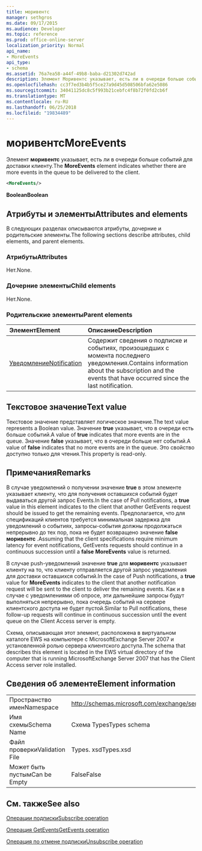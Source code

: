 ```yaml
---
title: моривентс
manager: sethgros
ms.date: 09/17/2015
ms.audience: Developer
ms.topic: reference
ms.prod: office-online-server
localization_priority: Normal
api_name:
- MoreEvents
api_type:
- schema
ms.assetid: 76a7ea58-a44f-49b8-baba-d21302d742ad
description: Элемент Моривентс указывает, есть ли в очереди больше событий для доставки клиенту.
ms.openlocfilehash: cc3f7ed3b4b5f5ce27a9d45d508506bfa62e5086
ms.sourcegitcommit: 34041125dc8c5f993b21cebfc4f8b72f0fd2cb6f
ms.translationtype: MT
ms.contentlocale: ru-RU
ms.lasthandoff: 06/25/2018
ms.locfileid: "19834489"
---
```

# <a name="moreevents"></a><span data-ttu-id="9cabe-103">моривентс</span><span class="sxs-lookup"><span data-stu-id="9cabe-103">MoreEvents</span></span>

<span data-ttu-id="9cabe-104">Элемент **моривентс** указывает, есть ли в очереди больше событий для доставки клиенту.</span><span class="sxs-lookup"><span data-stu-id="9cabe-104">The **MoreEvents** element indicates whether there are more events in the queue to be delivered to the client.</span></span> 
  
```xml
<MoreEvents/>
```

 <span data-ttu-id="9cabe-105">**Boolean**</span><span class="sxs-lookup"><span data-stu-id="9cabe-105">**Boolean**</span></span>
## <a name="attributes-and-elements"></a><span data-ttu-id="9cabe-106">Атрибуты и элементы</span><span class="sxs-lookup"><span data-stu-id="9cabe-106">Attributes and elements</span></span>

<span data-ttu-id="9cabe-107">В следующих разделах описываются атрибуты, дочерние и родительские элементы.</span><span class="sxs-lookup"><span data-stu-id="9cabe-107">The following sections describe attributes, child elements, and parent elements.</span></span>
  
### <a name="attributes"></a><span data-ttu-id="9cabe-108">Атрибуты</span><span class="sxs-lookup"><span data-stu-id="9cabe-108">Attributes</span></span>

<span data-ttu-id="9cabe-109">Нет.</span><span class="sxs-lookup"><span data-stu-id="9cabe-109">None.</span></span>
  
### <a name="child-elements"></a><span data-ttu-id="9cabe-110">Дочерние элементы</span><span class="sxs-lookup"><span data-stu-id="9cabe-110">Child elements</span></span>

<span data-ttu-id="9cabe-111">Нет.</span><span class="sxs-lookup"><span data-stu-id="9cabe-111">None.</span></span>
  
### <a name="parent-elements"></a><span data-ttu-id="9cabe-112">Родительские элементы</span><span class="sxs-lookup"><span data-stu-id="9cabe-112">Parent elements</span></span>

|<span data-ttu-id="9cabe-113">**Элемент**</span><span class="sxs-lookup"><span data-stu-id="9cabe-113">**Element**</span></span>|<span data-ttu-id="9cabe-114">**Описание**</span><span class="sxs-lookup"><span data-stu-id="9cabe-114">**Description**</span></span>|
|:-----|:-----|
|[<span data-ttu-id="9cabe-115">Уведомление</span><span class="sxs-lookup"><span data-stu-id="9cabe-115">Notification</span></span>](notification-ex15websvcsotherref.md) <br/> |<span data-ttu-id="9cabe-116">Содержит сведения о подписке и событиях, произошедших с момента последнего уведомления.</span><span class="sxs-lookup"><span data-stu-id="9cabe-116">Contains information about the subscription and the events that have occurred since the last notification.</span></span>  <br/> |
   
## <a name="text-value"></a><span data-ttu-id="9cabe-117">Текстовое значение</span><span class="sxs-lookup"><span data-stu-id="9cabe-117">Text value</span></span>

<span data-ttu-id="9cabe-118">Текстовое значение представляет логическое значение.</span><span class="sxs-lookup"><span data-stu-id="9cabe-118">The text value represents a Boolean value.</span></span> <span data-ttu-id="9cabe-119">Значение **true** указывает, что в очереди есть больше событий.</span><span class="sxs-lookup"><span data-stu-id="9cabe-119">A value of **true** indicates that more events are in the queue.</span></span> <span data-ttu-id="9cabe-120">Значение **false** указывает, что в очереди больше нет событий.</span><span class="sxs-lookup"><span data-stu-id="9cabe-120">A value of **false** indicates that no more events are in the queue.</span></span> <span data-ttu-id="9cabe-121">Это свойство доступно только для чтения.</span><span class="sxs-lookup"><span data-stu-id="9cabe-121">This property is read-only.</span></span> 
  
## <a name="remarks"></a><span data-ttu-id="9cabe-122">Примечания</span><span class="sxs-lookup"><span data-stu-id="9cabe-122">Remarks</span></span>

<span data-ttu-id="9cabe-123">В случае уведомлений о получении значение **true** в этом элементе указывает клиенту, что для получения оставшихся событий будет выдаваться другой запрос Events.</span><span class="sxs-lookup"><span data-stu-id="9cabe-123">In the case of Pull notifications, a **true** value in this element indicates to the client that another GetEvents request should be issued to get the remaining events.</span></span> <span data-ttu-id="9cabe-124">Предполагается, что для спецификаций клиентов требуется минимальная задержка для уведомлений о событиях, запросы-события должны продолжаться непрерывно до тех пор, пока не будет возвращено значение **false** **моривентс** .</span><span class="sxs-lookup"><span data-stu-id="9cabe-124">Assuming that the client specifications require minimum latency for event notifications, GetEvents requests should continue in a continuous succession until a **false** **MoreEvents** value is returned.</span></span> 
  
<span data-ttu-id="9cabe-125">В случае push-уведомлений значение **true** для **моривентс** указывает клиенту на то, что клиенту отправляется другой запрос уведомления для доставки оставшихся событий.</span><span class="sxs-lookup"><span data-stu-id="9cabe-125">In the case of Push notifications, a **true** value for **MoreEvents** indicates to the client that another notification request will be sent to the client to deliver the remaining events.</span></span> <span data-ttu-id="9cabe-126">Как и в случае с уведомлениями об опросе, эти дальнейшие запросы будут выполняться непрерывно, пока очередь событий на сервере клиентского доступа не будет пустой.</span><span class="sxs-lookup"><span data-stu-id="9cabe-126">Similar to Pull notifications, these follow-up requests will continue in continuous succession until the event queue on the Client Access server is empty.</span></span> 
  
<span data-ttu-id="9cabe-127">Схема, описывающая этот элемент, расположена в виртуальном каталоге EWS на компьютере с MicrosoftExchange Server 2007 и установленной ролью сервера клиентского доступа.</span><span class="sxs-lookup"><span data-stu-id="9cabe-127">The schema that describes this element is located in the EWS virtual directory of the computer that is running MicrosoftExchange Server 2007 that has the Client Access server role installed.</span></span>
  
## <a name="element-information"></a><span data-ttu-id="9cabe-128">Сведения об элементе</span><span class="sxs-lookup"><span data-stu-id="9cabe-128">Element information</span></span>

|||
|:-----|:-----|
|<span data-ttu-id="9cabe-129">Пространство имен</span><span class="sxs-lookup"><span data-stu-id="9cabe-129">Namespace</span></span>  <br/> |http://schemas.microsoft.com/exchange/services/2006/types  <br/> |
|<span data-ttu-id="9cabe-130">Имя схемы</span><span class="sxs-lookup"><span data-stu-id="9cabe-130">Schema Name</span></span>  <br/> |<span data-ttu-id="9cabe-131">Схема Types</span><span class="sxs-lookup"><span data-stu-id="9cabe-131">Types schema</span></span>  <br/> |
|<span data-ttu-id="9cabe-132">Файл проверки</span><span class="sxs-lookup"><span data-stu-id="9cabe-132">Validation File</span></span>  <br/> |<span data-ttu-id="9cabe-133">Types. xsd</span><span class="sxs-lookup"><span data-stu-id="9cabe-133">Types.xsd</span></span>  <br/> |
|<span data-ttu-id="9cabe-134">Может быть пустым</span><span class="sxs-lookup"><span data-stu-id="9cabe-134">Can be Empty</span></span>  <br/> |<span data-ttu-id="9cabe-135">False</span><span class="sxs-lookup"><span data-stu-id="9cabe-135">False</span></span>  <br/> |
   
## <a name="see-also"></a><span data-ttu-id="9cabe-136">См. также</span><span class="sxs-lookup"><span data-stu-id="9cabe-136">See also</span></span>



[<span data-ttu-id="9cabe-137">Операции подписки</span><span class="sxs-lookup"><span data-stu-id="9cabe-137">Subscribe operation</span></span>](subscribe-operation.md)
  
[<span data-ttu-id="9cabe-138">Операция GetEvents</span><span class="sxs-lookup"><span data-stu-id="9cabe-138">GetEvents operation</span></span>](getevents-operation.md)
  
[<span data-ttu-id="9cabe-139">Операция по отмене подписки</span><span class="sxs-lookup"><span data-stu-id="9cabe-139">Unsubscribe operation</span></span>](unsubscribe-operation.md)


